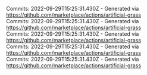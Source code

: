 Commits: 2022-09-29T15:25:31.430Z - Generated via https://github.com/marketplace/actions/artificial-grass
<br>
Commits: 2022-09-29T15:25:31.430Z - Generated via https://github.com/marketplace/actions/artificial-grass
<br>
Commits: 2022-09-29T15:25:31.430Z - Generated via https://github.com/marketplace/actions/artificial-grass
<br>
Commits: 2022-09-29T15:25:31.430Z - Generated via https://github.com/marketplace/actions/artificial-grass
<br>
Commits: 2022-09-29T15:25:31.430Z - Generated via https://github.com/marketplace/actions/artificial-grass
<br>

